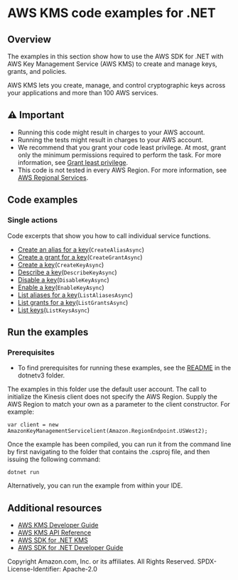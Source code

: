# AWS KMS code examples for .NET

## Overview

The examples in this section show how to use the AWS SDK for .NET with AWS Key Management Service (AWS KMS) to create and manage keys, grants, and policies.

AWS KMS lets you create, manage, and control cryptographic keys across your applications and more than 100 AWS services.

## ⚠️ Important
* Running this code might result in charges to your AWS account.
* Running the tests might result in charges to your AWS account.
* We recommend that you grant your code least privilege. At most, grant only the minimum permissions required to perform the task. For more information, see [Grant least privilege](https://docs.aws.amazon.com/IAM/latest/UserGuide/best-practices.html#grant-least-privilege).
* This code is not tested in every AWS Region. For more information, see [AWS Regional Services](https://aws.amazon.com/about-aws/global-infrastructure/regional-product-services).

## Code examples

### Single actions
Code excerpts that show you how to call individual service functions.

- [Create an alias for a key](CreateAliasExample/CreateAlias.cs)(`CreateAliasAsync`)
- [Create a grant for a key](CreateGrantExample/CreateGrant.cs)(`CreateGrantAsync`)
- [Create a key](CreateKeyExample/CreateKey.cs)(`CreateKeyAsync`)
- [Describe a key](DescribeKeyExample/DescribeKey.cs)(`DescribeKeyAsync`)
- [Disable a key](DisableKeyExample/DisableKey.cs)(`DisableKeyAsync`)
- [Enable a key](EnableKeyExample/EnableKey.cs)(`EnableKeyAsync`)
- [List aliases for a key](ListAliasesExample/ListAliases.cs)(`ListAliasesAsync`)
- [List grants for a key](ListGrantsExample/ListGrants.cs)(`ListGrantsAsync`)
- [List keys](ListKeysExample/ListKeys.cs)(`ListKeysAsync`)

## Run the examples

### Prerequisites
* To find prerequisites for running these examples, see the
  [README](../README.md#Prerequisites) in the dotnetv3 folder.

The examples in this folder use the default user account. The call to
initialize the Kinesis client does not specify the AWS Region. Supply
the AWS Region to match your own as a parameter to the client constructor. For
example:

```
var client = new AmazonKeyManagementServicelient(Amazon.RegionEndpoint.USWest2);
```

Once the example has been compiled, you can run it from the command line by
first navigating to the folder that contains the .csproj file, and then
issuing the following command:

```
dotnet run
```

Alternatively, you can run the example from within your IDE.

## Additional resources
* [AWS KMS Developer Guide](https://docs.aws.amazon.com/kms/latest/developerguide/overview.html)
* [AWS KMS API Reference](https://docs.aws.amazon.com/kms/latest/APIReference/Welcome.html)
* [AWS SDK for .NET KMS](https://docs.aws.amazon.com/sdkfornet/v3/apidocs/items/KeyManagementService/NKeyManagementService.html)
* [AWS SDK for .NET Developer Guide](https://docs.aws.amazon.com/sdk-for-net/v3/developer-guide/welcome.html)

Copyright Amazon.com, Inc. or its affiliates. All Rights Reserved. SPDX-License-Identifier: Apache-2.0
